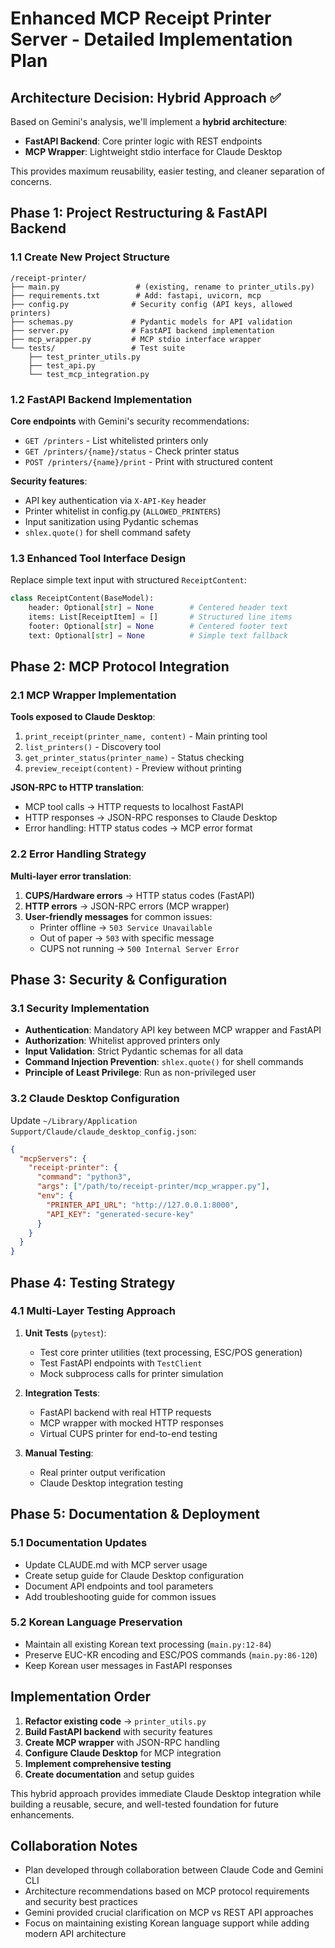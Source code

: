 # Enhanced MCP Receipt Printer Server - Detailed Implementation Plan

## Architecture Decision: Hybrid Approach ✅
Based on Gemini's analysis, we'll implement a **hybrid architecture**:
- **FastAPI Backend**: Core printer logic with REST endpoints  
- **MCP Wrapper**: Lightweight stdio interface for Claude Desktop

This provides maximum reusability, easier testing, and cleaner separation of concerns.

## Phase 1: Project Restructuring & FastAPI Backend

### 1.1 Create New Project Structure
```
/receipt-printer/
├── main.py                 # (existing, rename to printer_utils.py)
├── requirements.txt        # Add: fastapi, uvicorn, mcp
├── config.py              # Security config (API keys, allowed printers)
├── schemas.py             # Pydantic models for API validation
├── server.py              # FastAPI backend implementation
├── mcp_wrapper.py         # MCP stdio interface wrapper
└── tests/                 # Test suite
    ├── test_printer_utils.py
    ├── test_api.py
    └── test_mcp_integration.py
```

### 1.2 FastAPI Backend Implementation
**Core endpoints** with Gemini's security recommendations:
- `GET /printers` - List whitelisted printers only
- `GET /printers/{name}/status` - Check printer status
- `POST /printers/{name}/print` - Print with structured content

**Security features**:
- API key authentication via `X-API-Key` header
- Printer whitelist in config.py (`ALLOWED_PRINTERS`)
- Input sanitization using Pydantic schemas
- `shlex.quote()` for shell command safety

### 1.3 Enhanced Tool Interface Design
Replace simple text input with structured `ReceiptContent`:
```python
class ReceiptContent(BaseModel):
    header: Optional[str] = None        # Centered header text
    items: List[ReceiptItem] = []       # Structured line items
    footer: Optional[str] = None        # Centered footer text
    text: Optional[str] = None          # Simple text fallback
```

## Phase 2: MCP Protocol Integration

### 2.1 MCP Wrapper Implementation
**Tools exposed to Claude Desktop**:
1. `print_receipt(printer_name, content)` - Main printing tool
2. `list_printers()` - Discovery tool  
3. `get_printer_status(printer_name)` - Status checking
4. `preview_receipt(content)` - Preview without printing

**JSON-RPC to HTTP translation**:
- MCP tool calls → HTTP requests to localhost FastAPI
- HTTP responses → JSON-RPC responses to Claude Desktop
- Error handling: HTTP status codes → MCP error format

### 2.2 Error Handling Strategy
**Multi-layer error translation**:
1. **CUPS/Hardware errors** → HTTP status codes (FastAPI)
2. **HTTP errors** → JSON-RPC errors (MCP wrapper)
3. **User-friendly messages** for common issues:
   - Printer offline → `503 Service Unavailable`
   - Out of paper → `503` with specific message
   - CUPS not running → `500 Internal Server Error`

## Phase 3: Security & Configuration

### 3.1 Security Implementation
- **Authentication**: Mandatory API key between MCP wrapper and FastAPI
- **Authorization**: Whitelist approved printers only
- **Input Validation**: Strict Pydantic schemas for all data
- **Command Injection Prevention**: `shlex.quote()` for shell commands
- **Principle of Least Privilege**: Run as non-privileged user

### 3.2 Claude Desktop Configuration
Update `~/Library/Application Support/Claude/claude_desktop_config.json`:
```json
{
  "mcpServers": {
    "receipt-printer": {
      "command": "python3",
      "args": ["/path/to/receipt-printer/mcp_wrapper.py"],
      "env": {
        "PRINTER_API_URL": "http://127.0.0.1:8000",
        "API_KEY": "generated-secure-key"
      }
    }
  }
}
```

## Phase 4: Testing Strategy

### 4.1 Multi-Layer Testing Approach
1. **Unit Tests** (`pytest`):
   - Test core printer utilities (text processing, ESC/POS generation)
   - Test FastAPI endpoints with `TestClient`
   - Mock subprocess calls for printer simulation

2. **Integration Tests**:
   - FastAPI backend with real HTTP requests
   - MCP wrapper with mocked HTTP responses
   - Virtual CUPS printer for end-to-end testing

3. **Manual Testing**:
   - Real printer output verification
   - Claude Desktop integration testing

## Phase 5: Documentation & Deployment

### 5.1 Documentation Updates
- Update CLAUDE.md with MCP server usage
- Create setup guide for Claude Desktop configuration  
- Document API endpoints and tool parameters
- Add troubleshooting guide for common issues

### 5.2 Korean Language Preservation
- Maintain all existing Korean text processing (`main.py:12-84`)
- Preserve EUC-KR encoding and ESC/POS commands (`main.py:86-120`)
- Keep Korean user messages in FastAPI responses

## Implementation Order
1. **Refactor existing code** → `printer_utils.py`
2. **Build FastAPI backend** with security features
3. **Create MCP wrapper** with JSON-RPC handling
4. **Configure Claude Desktop** for MCP integration
5. **Implement comprehensive testing**
6. **Create documentation** and setup guides

This hybrid approach provides immediate Claude Desktop integration while building a reusable, secure, and well-tested foundation for future enhancements.

## Collaboration Notes
- Plan developed through collaboration between Claude Code and Gemini CLI
- Architecture recommendations based on MCP protocol requirements and security best practices
- Gemini provided crucial clarification on MCP vs REST API approaches
- Focus on maintaining existing Korean language support while adding modern API architecture